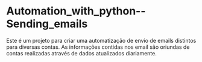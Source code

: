 # Automation_with_python--Sending_emails
Este é um projeto para criar uma automatização de envio de emails distintos para diversas contas. As informações contidas nos email são oriundas de contas realizadas através de dados atualizados diariamente.


